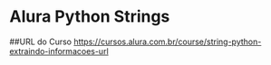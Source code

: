 # Alura Python Strings
##URL do Curso
https://cursos.alura.com.br/course/string-python-extraindo-informacoes-url
